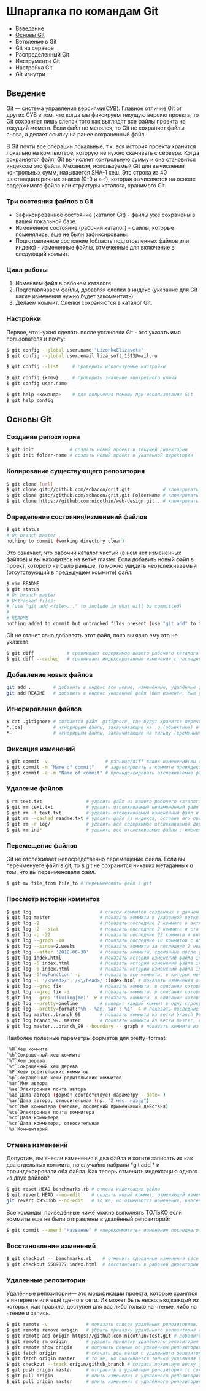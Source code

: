 # Шпаргалка по командам Git

+ [Ввведение](https://github.com/LizonkaElizaveta/GitTutorial/tree/master/#Введение)
+ [Основы Git](https://github.com/LizonkaElizaveta/GitTutorial/tree/master/#Основы-Git)
+ Ветвление в Git
+ Git на сервере
+ Распределенный Git
+ Инструменты Git
+ Настройка Git
+ Git изнутри

## Введение
Git — система управления версиями(СУВ). Главное отличие Git от других СУВ в том, что когда мы фиксируем текущую версию проекта, то Git сохраняет лишь слепок того как выглядят все файлы проекта на текущий момент. Если файл не менялся, то Git не сохраняет файлы снова, а делает ссылку на ранее сохраненный файл.

В Git почти все операции локальные, т.к. вся история проекта хранится локально на компьютере, которую не нужно скачивать с сервера. Когда сохраняется файл, Git вычисляет контрольную сумму и она становится индексом это файла. Механизм, используемый Git для вычисления контрольных сумм, называется SHA-1 хеш.
Это строка из 40 шестнадцатеричных знаков (0-9 и a-f), которая вычисляется на основе содержимого
файла или структуры каталога, хранимого Git.

### Три состояния файлов в Git

+ Зафиксированное состояние (каталог Git) - файлы уже сохранены в вашей локальной базе.
+ Измененное состояние (рабочий каталог) - файлы, которые поменялись, еще не были зафиксированы.
+ Подготовленное состояние (область подготовленных файлов или индекс) - измененные файлы, отмеченные для включение в следующий коммит. 


### Цикл работы
1. Изменяем файл в рабочем каталоге.
2. Подготавливаем файлы, добавляя слепки в индекс (указание для Git какие изменения нужно будет закоммитить).
3. Делаем коммит. Слепки сохраняются в каталог Git.


### Настройки

Первое, что нужно сделать после установки Git - это указать имя пользователя и почту:

```bash
$ git config --global user.name "LizonkaElizaveta"
$ git config --global user.email liza_soft_1313@mail.ru
```
```bash
$ git config --list     # проверить используемые настройки

$ git config {ключ}     # проверить значение конкретного ключа
$ git config user.name

$ git help <команда>    # для получения помощи при использовании Git
$ git help config
 ```
## Основы Git

### Создание репозитория
```bash
$ git init             # создать новый проект в текущей директории
$ git init folder-name # создать новый проект в указанной директории
```  
### Копирование существующего репозитория
``` bash
$ git clone [url]
$ git clone git://github.com/schacon/grit.git            # клонировать удаленный репозиторий в одноименную директорию
$ git clone git://github.com/schacon/grit.git FolderName # клонировать репозиторий в другой каталог
$ git clone https://github.com:nicothin/web-design.git . # клонировать репозиторий в текущую директорию
```
### Определение состояния/изменений файлов
``` bash
$ git status
# On branch master
nothing to commit (working directory clean)
```
Это означает, что рабочий каталог чистый (в нем нет измененных файлов) и вы находитесь на ветке master. Если добавить новый файл в проект, которого не было раньше, то можно увидить неотслеживаемый (отсутствующий в предыдущем коммите) файл: 
``` bash
$ vim README
$ git status
# On branch master
# Untracked files:
# (use "git add <file>..." to include in what will be committed)
#
# README
nothing added to commit but untracked files present (use "git add" to track)
```
Git не станет явно добавлять этот файл, пока вы явно ему это не укажете.
``` bash
$ git diff            # сравнивает содержимое вашего рабочего каталога с содержимым индекса(посмотреть непроиндексированные изменения)
$ git diff --cached   # сравнивает индексированные изменения с последним коммитом
```
### Добавление новых файлов 
``` bash
git add .        # добавить в индекс все новые, изменённые, удалённые файлы из текущей директории и её поддиректорий
git add README   # добавить в индекс указанный файл (был изменён, был удалён или это новый файл)
```
### Игнорирование файлов
``` bash
$ cat .gitignore # создается файл .gitignore, где будут хранится перечисленные шаблоны игнорируемых файлов
*.[oa]           # игнорируем файлы, заканчивающие на .о (объектные) и .а (архивные)
*~               # игнорируем файлы, заканчивающие на тильду (временные файлы)
```


### Фиксация  изменений
``` bash
$ git commit -v                     # разница/diff ваших изменений(вы сможете точно увидеть всё что сделано)
$ git commit -m "Name of commit"    # зафиксировать в коммите проиндексированные изменения (закоммитить), добавить сообщение
$ git commit -a -m "Name of commit" # проиндексировать отслеживаемые файлы (ТОЛЬКО отслеживаемые, но НЕ новые файлы), позволяя вам обойтись без git add, закоммитить и добавить сообщение
```

### Удаление файлов
``` bash
$ rm text.txt                # удалить файл из вашего рабочего каталога, после файл попадает в секцию Changed but not updated»
$ git rm text.txt            # удалить отслеживаемый неизменённый файл и проиндексировать это изменение
$ git rm -f text.txt         # удалить отслеживаемый изменённый файл и проиндексировать это изменение
$ git rm --cached readme.txt # удалить файл из индекса, оставив его при этом в вашем рабочем каталоге (часто используется для нечаянно добавленных в отслеживаемые файлов)
$ git rm -r log/             # удалить всё содержимое отслеживаемой директории log/ и проиндексировать это изменение
$ git rm ind*                # удалить все отслеживаемые файлы с именем, начинающимся на «ind» в текущей директории и проиндексировать это изменение
```
### Перемещение файлов
Git не отслеживает непосредственно перемещение файла. Если вы переименуете файл в git, то в git не сохранится никаких метаданных о том, что вы переименовали файл.
``` bash
$ git mv file_from file_to # переименовать файл в git
```
### Просмотр истории коммитов
``` bash
$ git log                         # список коммитов созданных в данном репозитории в обратном хронологическом порядке
$ git log master                  # показать коммиты в указанной ветке
$ git log -2                      # показать последние 2 коммита в активной ветке
$ git log -2 --stat               # показать последние 2 коммита и статистику внесенных ими изменений
$ git log -p -22                  # показать последние 22 коммита и внесенную ими разницу на уровне строк
$ git log --graph -10             # показать последние 10 коммитов с ASCII-представлением ветвления (историю ветвлений и слияний) 
$ git log --since=2.weeks         # показать коммиты за последние 2 недели
$ git log --after '2018-06-30'    # показать коммиты, сделанные после указанной даты (м.б --until, --author, --committer)
$ git log index.html              # показать историю изменений файла index.html (только коммиты)
$ git log -5 index.html           # показать историю изменений файла index.html, последние 5 коммитов (только коммиты) 
$ git log -p index.html           # показать историю изменений файла index.html (коммиты и изменения)
$ git log -G'myFunction' -p       # показать все коммиты, в которых менялись строки с myFunction (в кавычках регулярное выражение)
$ git log -L '/<head>/','/<\/head>/':index.html # показать изменения от указанного до указанного регулярных выражений в указанном файле
$ git log --grep fix              # показать коммиты, в описании которых есть буквосочетание fix (регистрозависимо, только коммиты текущей ветки)
$ git log --grep fix -i           # показать коммиты, в описании которых есть буквосочетание fix (регистроНЕзависимо, только коммиты текущей ветки)
$ git log --grep 'fix(ing|me)' -P # показать коммиты, в описании которых есть совпадения для регулярного выражения (только коммиты текущей ветки)
$ git log --pretty=oneline        # выводит каждый коммит в одну строку(м.б =short, =full,  =fuller)
$ git log --pretty=format:"%h - %an, %ar : %s" -4 # показать последние 4 коммита с форматированием выводимых данных
$ git log master..branch_99       # показать коммиты из ветки branch_99, которые не влиты в master
$ git log branch_99..master       # показать коммиты из ветки master, которые не влиты в branch_99
$ git log master...branch_99 --boundary -- graph # показать коммиты из указанных веток, начиная с их расхождения (коммит расхождения будет показан)
```
Наиболее полезные параметры форматов для pretty=format:
``` bash
`%H`Хеш коммита
`%h`Сокращенный хеш коммита
`%T`Хеш дерева
`%t`Сокращенный хеш дерева
`%P`Хеши родительских коммитов
`%p`Сокращенные хеши родительских коммитов
`%an`Имя автора
`%ae`Электронная почта автора
`%ad`Дата автора (формат соответствует параметру --date= )
`%ar`Дата автора, относительная (пр. "2 мес. назад")
`%cn`Имя коммитера (челове, последний применивший действия)
`%ce`Электронная почта коммитера
`%cd`Дата коммитера
`%cr`Дата коммитера, относительная
`%s`Комментарий
```

### Отмена изменений
Допустим, вы внесли изменения в два файла и хотите записать их как два отдельных коммита, но случайно набрали *git add * и проиндексировали оба файла. Как теперь отменить индексацию одного из двух файлов?
``` bash
$ git reset HEAD benchmarks.rb # отмена индексации файла
$ git revert HEAD --no-edit    # создать новый коммит, отменяющий изменения последнего коммита без запуска редактора сообщения
git revert b9533bb --no-edit   # то же, но отменяются изменения, внесённые коммитом с указанным хешем (b9533bb)
```
Все команды, приведённые ниже можно выполнять ТОЛЬКО если коммиты еще не были отправлены в удалённый репозиторий:
``` bash
$ git commit --amend "Название" # «перекоммитить» изменения последнего коммита, заменить его новым коммитом с другим сообщением (сдвинуть текущую ветку на один коммит назад, сохранив рабочую директорию и индекс «как есть», создать новый коммит с данными из «отменяемого» коммита, но новым сообщением)
```

### Восстановление изменений
``` bash
$ git checkout -- benchmarks.rb    # отменить сделанные изменения (все сделанные вами изменения в этом файле пропали — вы просто скопировали поверх него другой файл)
$ git checkout 5589877 index.html  # восстановить в рабочей директории указанный файл на момент указанного коммита (и добавить это изменение в индекс) (git reset index.html для удаления из индекса, но сохранения изменений в файле)
```

### Удаленные репозитории
Удалённые репозитории— это модификации проекта, которые хранятся в интернете или ещё где-то в сети. Их может быть несколько,каждый из которых, как правило, доступен для вас либо только на чтение, либо на чтение и запись. 
``` bash
$ git remote -v              # показать список удалённых репозиториев, связанных с локальным
$ git remote remove origin   # убрать привязку удалённого репозитория с сокр. именем origin
$ git remote add origin https://github.com:nicothin/test.git # добавить удалённый репозиторий (с сокр. именем origin) с указанным URL
$ git remote rm origin       # удалить привязку удалённого репозитория
$ git remote show origin     # получить данные об удалённом репозитории с сокращенным именем origin
$ git fetch origin           # скачать все ветки с удаленного репозитория (с сокр. именем origin), но не сливать со своими ветками
$ git fetch origin master    # то же, но скачивается только указанная ветка
$ git checkout --track origin/github_branch # создать локальную ветку github_branch (данные взять из удалённого репозитория с сокр. именем origin, ветка github_branch) и переключиться на неё
$ git push origin master     # отправить в удалённый репозиторий (с сокр. именем origin) данные своей ветки master
$ git pull origin            # влить изменения с удалённого репозитория (все ветки)
$ git pull origin master     # влить изменения с удалённого репозитория (только указанная ветка)
```





